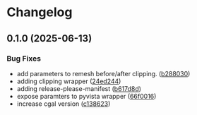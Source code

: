 # Changelog

## 0.1.0 (2025-06-13)


### Bug Fixes

* add parameters to remesh before/after clipping. ([b288030](https://github.com/Loop3D/loop-cgal/commit/b288030110946346df8c5f4658912e173d8437e9))
* adding clipping wrapper ([24ed244](https://github.com/Loop3D/loop-cgal/commit/24ed244e02ee4995cc6c8f961a72cc07cbbda475))
* adding release-please-manifest ([b617d8d](https://github.com/Loop3D/loop-cgal/commit/b617d8d275c2982c3743a5c1cdd48614b1408bcb))
* expose paramters to pyvista wrapper ([66f0016](https://github.com/Loop3D/loop-cgal/commit/66f001617f4bfe4f8b6aa4e8907d34ed48c4ce5f))
* increase cgal version ([c138623](https://github.com/Loop3D/loop-cgal/commit/c138623a3f735ee093c9fcb8a5fccc211935d7ed))
